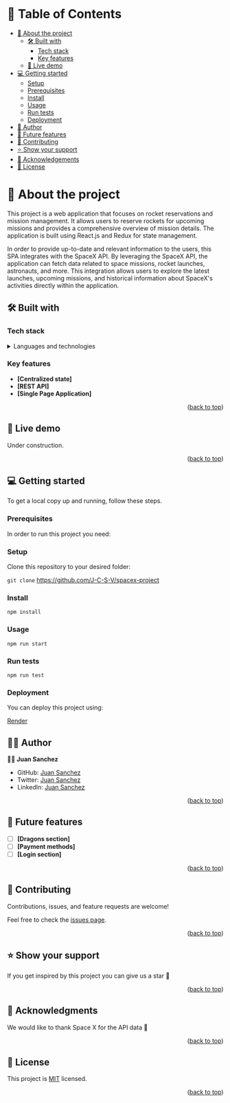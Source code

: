 <a name="readme-top"></a>

<!-- <div align="center">
  <a href="https://unsplash.com/photos/04X1Yp9hNH8">
    <img src="https://github.com/J-C-S-V/spacex-project/assets/109441277/67864144-6dad-4db2-9b90-ad2ca7b9e4aa" alt="logo" width="740" height="auto" /><br/>
  </a>
  <h1><b>Space Travelers' Hub</b></h1>
</div> -->

# 📗 Table of Contents

- [📖 About the project](#about-project)
  - [🛠 Built with](#built-with)
    - [Tech stack](#tech-stack)
    - [Key features](#key-features)
  - [🚀 Live demo](#live-demo)
- [💻 Getting started](#getting-started)
  - [Setup](#setup)
  - [Prerequisites](#prerequisites)
  - [Install](#install)
  - [Usage](#usage)
  - [Run tests](#run-tests)
  - [Deployment](#deployment)
- [👷 Author](#author)
- [🔭 Future features](#future-features)
- [🤝 Contributing](#contributing)
- [⭐️ Show your support](#support)
- [🙏 Acknowledgements](#acknowledgements)
- [📝 License](#license)

# 📖 About the project <a name="about-project"></a>

This project is a web application that focuses on rocket reservations and mission management. It allows users to reserve rockets for upcoming missions and provides a comprehensive overview of mission details. The application is built using React.js and Redux for state management.

In order to provide up-to-date and relevant information to the users, this SPA integrates with the SpaceX API. By leveraging the SpaceX API, the application can fetch data related to space missions, rocket launches, astronauts, and more. This integration allows users to explore the latest launches, upcoming missions, and historical information about SpaceX's activities directly within the application.

## 🛠 Built with <a name="built-with"></a>

### Tech stack <a name="tech-stack"></a>

<details>
  <summary>Languages and technologies</summary><br>
  <ul>
    <li><a href="#">React.js</a></li>
  </ul>
  <ul>
    <li><a href="#">Redux</a></li>
  </ul>
  <ul>
    <li><a href="#">JavaScript</a></li>
  </ul>
  <ul>
    <li><a href="#">HTML5</a></li>
  </ul>
  <ul>
    <li><a href="#">CSS3</a></li>
  </ul>
  <ul>
    <li><a href="#">Git</a></li>
  </ul>
  <ul>
    <li><a href="#">Jest</a></li>
  </ul>
  <ul>
    <li><a href="#">React-testing-library</a></li>
  </ul>
</details>

### Key features <a name="key-features"></a>

- **[Centralized state]**
- **[REST API]**
- **[Single Page Application]**

<p align="right">(<a href="#readme-top">back to top</a>)</p>

## 🚀 Live demo <a name="live-demo"></a>

Under construction.
<!-- - [Live Demo Link](https://j-c-s-v.github.io/webpack-to-do-list/) -->

<p align="right">(<a href="#readme-top">back to top</a>)</p>

## 💻 Getting started <a name="getting-started"></a>

To get a local copy up and running, follow these steps.

### Prerequisites

In order to run this project you need:

### Setup

Clone this repository to your desired folder:

`git clone` https://github.com/J-C-S-V/spacex-project

### Install

`npm install`

### Usage

`npm run start`

### Run tests

`npm run test`

### Deployment

You can deploy this project using:

[Render](https://render.com/)

## 👷‍♂️ Author <a name="author"></a>

👷‍♂️ **Juan Sanchez**

- GitHub: [Juan Sanchez](https://github.com/J-C-S-V)
- Twitter: [Juan Sanchez](https://twitter.com/juansan0)
- LinkedIn: [Juan Sanchez](https://www.linkedin.com/in/juan-carlos-sanchez-vargas-a308b014b/)

<p align="right">(<a href="#readme-top">back to top</a>)</p>

## 🔭 Future features <a name="future-features"></a>

- [ ] **[Dragons section]**
- [ ] **[Payment methods]**
- [ ] **[Login section]**

<p align="right">(<a href="#readme-top">back to top</a>)</p>

## 🤝 Contributing <a name="contributing"></a>

Contributions, issues, and feature requests are welcome!

Feel free to check the [issues page](../../issues/).

<p align="right">(<a href="#readme-top">back to top</a>)</p>

## ⭐️ Show your support <a name="support"></a>

If you get inspired by this project you can give us a star 🙌

<p align="right">(<a href="#readme-top">back to top</a>)</p>

## 🙏 Acknowledgments <a name="acknowledgements"></a>

We would like to thank Space X for the API data 🚀

<p align="right">(<a href="#readme-top">back to top</a>)</p>

## 📝 License <a name="license"></a>

This project is [MIT](https://github.com/J-C-S-V/Portfolio-setup-and-mobile-first/blob/main/license.md) licensed.

<p align="right">(<a href="#readme-top">back to top</a>)</p>
